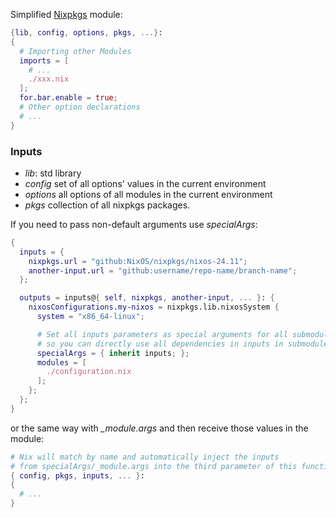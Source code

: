 Simplified [Nixpkgs](Nixpkgs.md) module:
```nix
{lib, config, options, pkgs, ...}:
{
  # Importing other Modules
  imports = [
    # ...
    ./xxx.nix
  ];
  for.bar.enable = true;
  # Other option declarations
  # ...
}
```
### Inputs
- *lib*: std library
- *config* set of all options' values in the current environment
- *options* all options of all modules in the current environment
- *pkgs* collection of all nixpkgs packages.

If you need to pass non-default arguments use *specialArgs*:
```nix
{
  inputs = {
    nixpkgs.url = "github:NixOS/nixpkgs/nixos-24.11";
    another-input.url = "github:username/repo-name/branch-name";
  };

  outputs = inputs@{ self, nixpkgs, another-input, ... }: {
    nixosConfigurations.my-nixos = nixpkgs.lib.nixosSystem {
      system = "x86_64-linux";

      # Set all inputs parameters as special arguments for all submodules,
      # so you can directly use all dependencies in inputs in submodules
      specialArgs = { inherit inputs; };
      modules = [
        ./configuration.nix
      ];
    };
  };
}
```

or the same way with *_module.args* 
and then receive those values in the module:
```nix
# Nix will match by name and automatically inject the inputs
# from specialArgs/_module.args into the third parameter of this function
{ config, pkgs, inputs, ... }:
{
  # ...
}
```
